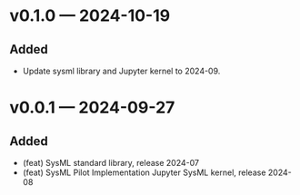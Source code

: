 
<a id='changelog-0.1.0'></a>
# v0.1.0 — 2024-10-19

## Added

- Update sysml library and Jupyter kernel to 2024-09.

<a id='changelog-0.0.1'></a>
# v0.0.1 — 2024-09-27

## Added

- (feat) SysML standard library, release 2024-07
- (feat) SysML Pilot Implementation Jupyter SysML kernel, release 2024-08
